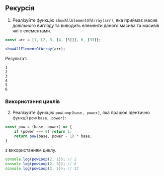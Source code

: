 ## Рекурсія

1. Реалізуйте функцію `showAllElementOfArray(arr)`, яка приймає масив довільного вигляду та виводить елементи даного масива та масивів які є елементами.
```js
const arr = [1, [2, 3, [4, [5]]], 6, [33]];

showAllElementOfArray(arr);
```

Результат:
```
1
2
3
4
5
6
```

### Використання циклів
2. Реалізуйте функцію `powLoop(base, power)`, яка працює ідентично функції `pow(base, power)`:
```js
const pow = (base, power) => {
    if (power === 0) return 1;
    return pow(base, power - 1) * base;
}
```
з використанням циклу.

```js
console.log(powLoop(2, 1)); // 2
console.log(powLoop(2, 3)); // 8
console.log(powLoop(2, 5)); // 32
```

